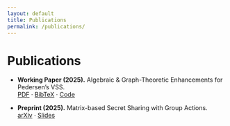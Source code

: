 ```yaml
---
layout: default
title: Publications
permalink: /publications/
---
```


# Publications

- **Working Paper (2025).** Algebraic & Graph-Theoretic Enhancements for Pedersen’s VSS.  
  [PDF](/assets/papers/pedersen-graph.pdf) · [BibTeX](/assets/bib/pedersen-graph.bib) · [Code](https://github.com/YOUR-USERNAME/REPO)

- **Preprint (2025).** Matrix-based Secret Sharing with Group Actions.  
  [arXiv](#) · [Slides](/assets/slides/matrix-ss.pdf)
